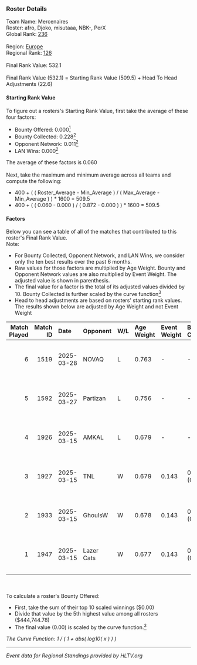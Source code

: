 ### Roster Details<br />
Team Name: Mercenaires<br />
Roster: afro, Djoko, misutaaa, NBK-, PerX<br />
Global Rank: [236](../../standings_global_2025_06_02.md)<br />
<br />
Region: [Europe]( ../../standings_europe_2025_06_02.md)<br />
Regional Rank: [126]( ../../standings_europe_2025_06_02.md)<br />
<br />
Final Rank Value:  532.1<br />
<br />
Final Rank Value (532.1) = Starting Rank Value (509.5) + Head To Head Adjustments (22.6)<br />

#### Starting Rank Value<br />
To figure out a rosters's Starting Rank Value, first take the average of these four factors:<br />
- Bounty Offered: 0.000[<sup>1</sup>](#table2)
- Bounty Collected: 0.228[<sup>2</sup>](#table1)
- Opponent Network: 0.011[<sup>2</sup>](#table1)
- LAN Wins: 0.000[<sup>2</sup>](#table1)

The average of these factors is 0.060<br />
<br />
Next, take the maximum and minimum average across all teams and compute the following:<br />
- 400 + ( ( Roster_Average - Min_Average ) / ( Max_Average - Min_Average ) ) * 1600 = 509.5
- 400 + ( ( 0.060 - 0.000 ) / ( 0.872 - 0.000 ) ) * 1600 = 509.5


#### Factors<br />
Below you can see a table of all of the matches that contributed to this roster's Final Rank Value.<br />
Note:<br />

- For Bounty Collected, Opponent Network, and LAN Wins, we consider only the ten best results over the past 6 months.
- Raw values for those factors are multiplied by Age Weight. Bounty and Opponent Network values are also multiplied by Event Weight. The adjusted value is shown in parenthesis.
- The final value for a factor is the total of its adjusted values divided by 10. Bounty Collected is further scaled by the curve function[<sup>3</sup>](#curveFunction)
- Head to head adjustments are based on rosters' starting rank values. The results shown below are adjusted by Age Weight and not Event Weight
<span id="table1"></span><br />


| Match Played | Match ID | Date       | Opponent   | W/L | Age Weight | Event Weight | Bounty Collected | Opponent Network | LAN Wins  | H2H Adj. | Roster                            |
| -: | -: | :- | :- | :- | :- | :- | :- | :- | :- | -: | :- |
|            6 |     1519 | 2025-03-28 | NOVAQ      | L   | 0.763      | -            | -                | -                | -         |    -7.74 | afro, Djoko, misutaaa, NBK-, PerX |
|            5 |     1592 | 2025-03-27 | Partizan   | L   | 0.756      | -            | -                | -                | -         |    -2.77 | afro, Djoko, misutaaa, NBK-, PerX |
|            4 |     1926 | 2025-03-15 | AMKAL      | L   | 0.679      | -            | -                | -                | -         |    -6.15 | afro, Djoko, misutaaa, NBK-, PerX |
|            3 |     1927 | 2025-03-15 | TNL        | W   | 0.679      | 0.143        | 0.042 (0.004)    | 1.000 (0.097)    | 0 (0.000) |    20.21 | afro, Djoko, misutaaa, NBK-, PerX |
|            2 |     1933 | 2025-03-15 | GhoulsW    | W   | 0.678      | 0.143        | 0.000 (0.000)    | 0.089 (0.009)    | 0 (0.000) |     9.85 | afro, Djoko, misutaaa, NBK-, PerX |
|            1 |     1947 | 2025-03-15 | Lazer Cats | W   | 0.677      | 0.143        | 0.000 (0.000)    | 0.055 (0.005)    | 0 (0.000) |     9.21 | afro, Djoko, misutaaa, NBK-, PerX |

<br />
<span id="table2"></span><br />
To calculate a roster's Bounty Offered:<br />

- First, take the sum of their top 10 scaled winnings ($0.00)
- Divide that value by the 5th highest value among all rosters ($444,744.78)
- The final value (0.00) is scaled by the curve function.[<sup>3</sup>](#curveFunction)

<span id="curveFunction"></span>_The Curve Function: 1 / ( 1 + abs( log10( x ) ) )_<br />

---
_Event data for Regional Standings provided by HLTV.org_<br />
